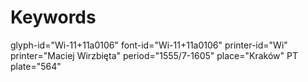 # Keywords
glyph-id="Wi-11+11a0106"
font-id="Wi-11+11a0106"
printer-id="Wi"
printer="Maciej Wirzbięta"
period="1555/7-1605"
place="Kraków"
PT plate="564"
